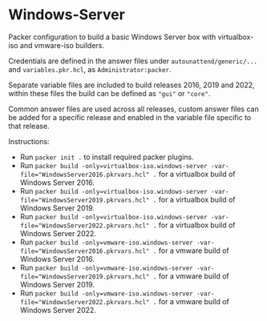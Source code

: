 # Windows-Server

Packer configuration to build a basic Windows Server box with virtualbox-iso and vmware-iso builders.

Credentials are defined in the answer files under `autounattend/generic/...` and `variables.pkr.hcl`, as `Administrator:packer`.

Separate variable files are included to build releases 2016, 2019 and 2022, within these files the build can be defined as `"gui"` or `"core"`.

Common answer files are used across all releases, custom answer files can be added for a specific release and enabled in the variable file specific to that release.

Instructions:
-   Run `packer init .` to install required packer plugins.
-   Run `packer build -only=virtualbox-iso.windows-server -var-file="WindowsServer2016.pkrvars.hcl" .` for a virtualbox build of Windows Server 2016.
-   Run `packer build -only=virtualbox-iso.windows-server -var-file="WindowsServer2019.pkrvars.hcl" .` for a virtualbox build of Windows Server 2019.
-   Run `packer build -only=virtualbox-iso.windows-server -var-file="WindowsServer2022.pkrvars.hcl" .` for a virtualbox build of Windows Server 2022.
-   Run `packer build -only=vmware-iso.windows-server -var-file="WindowsServer2016.pkrvars.hcl" .` for a vmware build of Windows Server 2016.
-   Run `packer build -only=vmware-iso.windows-server -var-file="WindowsServer2019.pkrvars.hcl" .` for a vmware build of Windows Server 2019.
-   Run `packer build -only=vmware-iso.windows-server -var-file="WindowsServer2022.pkrvars.hcl" .` for a vmware build of Windows Server 2022.
